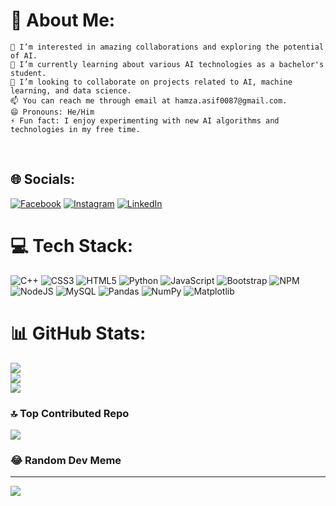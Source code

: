 # 💫 About Me:

    👀 I’m interested in amazing collaborations and exploring the potential of AI.
    🌱 I’m currently learning about various AI technologies as a bachelor's student.
    💞️ I’m looking to collaborate on projects related to AI, machine learning, and data science.
    📫 You can reach me through email at hamza.asif0087@gmail.com.
    😄 Pronouns: He/Him
    ⚡ Fun fact: I enjoy experimenting with new AI algorithms and technologies in my free time.
<br> 


## 🌐 Socials:
[![Facebook](https://img.shields.io/badge/Facebook-%231877F2.svg?logo=Facebook&logoColor=white)](https://facebook.com/hamzaasif043) [![Instagram](https://img.shields.io/badge/Instagram-%23E4405F.svg?logo=Instagram&logoColor=white)](https://instagram.com/hamzaasif043) [![LinkedIn](https://img.shields.io/badge/LinkedIn-%230077B5.svg?logo=linkedin&logoColor=white)](https://linkedin.com/in/hamza.asif043) 

# 💻 Tech Stack:
![C++](https://img.shields.io/badge/c++-%2300599C.svg?style=for-the-badge&logo=c%2B%2B&logoColor=white) ![CSS3](https://img.shields.io/badge/css3-%231572B6.svg?style=for-the-badge&logo=css3&logoColor=white) ![HTML5](https://img.shields.io/badge/html5-%23E34F26.svg?style=for-the-badge&logo=html5&logoColor=white) ![Python](https://img.shields.io/badge/python-3670A0?style=for-the-badge&logo=python&logoColor=ffdd54) ![JavaScript](https://img.shields.io/badge/javascript-%23323330.svg?style=for-the-badge&logo=javascript&logoColor=%23F7DF1E) ![Bootstrap](https://img.shields.io/badge/bootstrap-%238511FA.svg?style=for-the-badge&logo=bootstrap&logoColor=white) ![NPM](https://img.shields.io/badge/NPM-%23CB3837.svg?style=for-the-badge&logo=npm&logoColor=white) ![NodeJS](https://img.shields.io/badge/node.js-6DA55F?style=for-the-badge&logo=node.js&logoColor=white) ![MySQL](https://img.shields.io/badge/mysql-%2300000f.svg?style=for-the-badge&logo=mysql&logoColor=white) ![Pandas](https://img.shields.io/badge/pandas-%23150458.svg?style=for-the-badge&logo=pandas&logoColor=white) ![NumPy](https://img.shields.io/badge/numpy-%23013243.svg?style=for-the-badge&logo=numpy&logoColor=white) ![Matplotlib](https://img.shields.io/badge/Matplotlib-%23ffffff.svg?style=for-the-badge&logo=Matplotlib&logoColor=black)
# 📊 GitHub Stats:
![](https://github-readme-stats.vercel.app/api?username=HaMZAAsif043&theme=dark&hide_border=false&include_all_commits=false&count_private=false)<br/>
![](https://github-readme-streak-stats.herokuapp.com/?user=HaMZAAsif043&theme=dark&hide_border=false)<br/>
![](https://github-readme-stats.vercel.app/api/top-langs/?username=HaMZAAsif043&theme=dark&hide_border=false&include_all_commits=false&count_private=false&layout=compact)

### 🔝 Top Contributed Repo
![](https://github-contributor-stats.vercel.app/api?username=HaMZAAsif043&limit=5&theme=dark&combine_all_yearly_contributions=true)

### 😂 Random Dev Meme

---
[![](https://visitcount.itsvg.in/api?id=HaMZAAsif043&icon=0&color=0)](https://visitcount.itsvg.in)

<!-- Proudly created with GPRM ( https://gprm.itsvg.in ) -->
